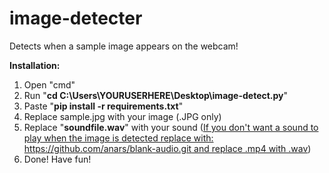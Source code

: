 # image-detecter
Detects when a sample image appears on the webcam!





**Installation:**
1. Open "cmd"
2. Run "**cd C:\Users\YOURUSERHERE\Desktop\image-detect.py**"
3. Paste "**pip install -r requirements.txt**"
4. Replace sample.jpg with your image (.JPG only)
5. Replace "**soundfile.wav**" with your sound ([If you don't want a sound to play when the image is detected replace with: https://github.com/anars/blank-audio.git and replace .mp4 with .wav](https://github.com/anars/blank-audio.git))
6. Done! Have fun!





   
